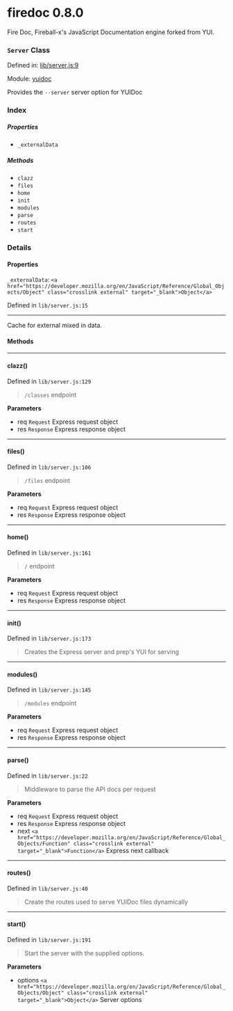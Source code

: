 
# firedoc 0.8.0

Fire Doc, Fireball-x&#x27;s JavaScript Documentation engine forked from YUI.

### `Server` Class


Defined in: [lib/server.js:9](../files/lib/server.js.js)

Module: [yuidoc](../modules/yuidoc.md)




Provides the `--server` server option for YUIDoc

### Index

##### Properties

  - `_externalData`



##### Methods

  - `clazz`
  - `files`
  - `home`
  - `init`
  - `modules`
  - `parse`
  - `routes`
  - `start`





### Details


#### Properties


`_externalData`: `<a href="https://developer.mozilla.org/en/JavaScript/Reference/Global_Objects/Object" class="crosslink external" target="_blank">Object</a>`

Defined in `lib/server.js:15`



---------------------

Cache for external mixed in data.







<!-- Method Block -->
#### Methods


--------------------------
#### clazz() 

Defined in `lib/server.js:129`



> `/classes` endpoint

**Parameters**
- req `Request` Express request object
- res `Response` Express response object



--------------------------
#### files() 

Defined in `lib/server.js:106`



> `/files` endpoint

**Parameters**
- req `Request` Express request object
- res `Response` Express response object



--------------------------
#### home() 

Defined in `lib/server.js:161`



> `/` endpoint

**Parameters**
- req `Request` Express request object
- res `Response` Express response object



--------------------------
#### init() 

Defined in `lib/server.js:173`



> Creates the Express server and prep's YUI for serving




--------------------------
#### modules() 

Defined in `lib/server.js:145`



> `/modules` endpoint

**Parameters**
- req `Request` Express request object
- res `Response` Express response object



--------------------------
#### parse() 

Defined in `lib/server.js:22`



> Middleware to parse the API docs per request

**Parameters**
- req `Request` Express request object
- res `Response` Express response object
- next `<a href="https://developer.mozilla.org/en/JavaScript/Reference/Global_Objects/Function" class="crosslink external" target="_blank">Function</a>` Express next callback



--------------------------
#### routes() 

Defined in `lib/server.js:40`



> Create the routes used to serve YUIDoc files dynamically




--------------------------
#### start() 

Defined in `lib/server.js:191`



> Start the server with the supplied options.

**Parameters**
- options `<a href="https://developer.mozilla.org/en/JavaScript/Reference/Global_Objects/Object" class="crosslink external" target="_blank">Object</a>` Server options




